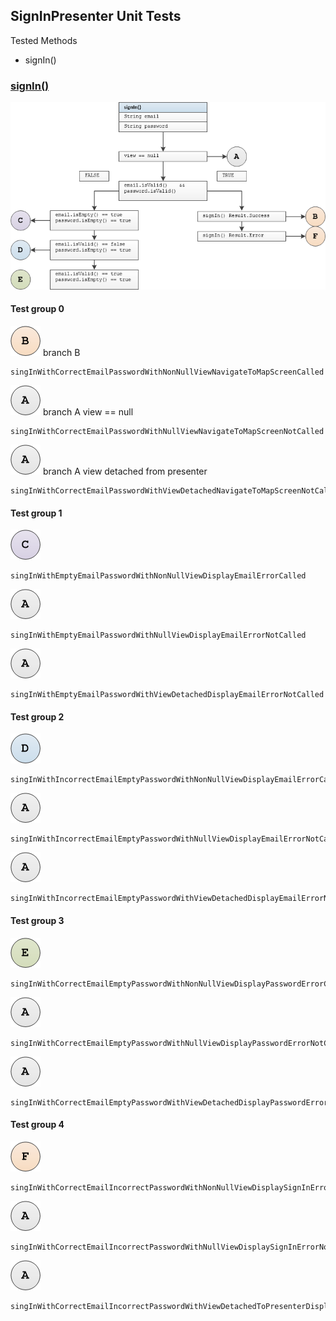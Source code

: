 ## SignInPresenter Unit Tests

Tested Methods

-  signIn()



### <u>signIn()</u>

![](unit/sign_in_presenter_sign_in.png)



#### Test group 0	

![](unit/b.png)  branch B

```
singInWithCorrectEmailPasswordWithNonNullViewNavigateToMapScreenCalled
```

![](unit/a.png)	branch A 	view == null

```
singInWithCorrectEmailPasswordWithNullViewNavigateToMapScreenNotCalled
```

![](unit/a.png)	branch A	view detached from presenter

```
singInWithCorrectEmailPasswordWithViewDetachedNavigateToMapScreenNotCalled
```



#### Test group 1

 ![](unit/c.png)

```
singInWithEmptyEmailPasswordWithNonNullViewDisplayEmailErrorCalled
```

![](unit/a.png) 

```
singInWithEmptyEmailPasswordWithNullViewDisplayEmailErrorNotCalled
```

![](unit/a.png) 

```
singInWithEmptyEmailPasswordWithViewDetachedDisplayEmailErrorNotCalled
```



#### Test group 2

![](unit/d.png) 

```
singInWithIncorrectEmailEmptyPasswordWithNonNullViewDisplayEmailErrorCalled
```

![](unit/a.png) 

```
singInWithIncorrectEmailEmptyPasswordWithNullViewDisplayEmailErrorNotCalled
```

![](unit/a.png)  

```
singInWithIncorrectEmailEmptyPasswordWithViewDetachedDisplayEmailErrorNotCalled
```



#### Test group 3

![](unit/e.png) 

```
singInWithCorrectEmailEmptyPasswordWithNonNullViewDisplayPasswordErrorCalled
```

![](unit/a.png) 

```
singInWithCorrectEmailEmptyPasswordWithNullViewDisplayPasswordErrorNotCalled
```

![](unit/a.png) 

```
singInWithCorrectEmailEmptyPasswordWithViewDetachedDisplayPasswordErrorNotCalled
```



#### Test group 4

![](unit/f.png) 
```
singInWithCorrectEmailIncorrectPasswordWithNonNullViewDisplaySignInErrorCalled
```
![](unit/a.png) 
```
singInWithCorrectEmailIncorrectPasswordWithNullViewDisplaySignInErrorNotCalled
```
![](unit/a.png) 
```
singInWithCorrectEmailIncorrectPasswordWithViewDetachedToPresenterDisplaySignInErrorNotCalled
```




